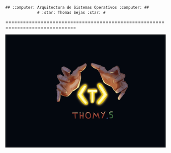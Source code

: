    ## :computer: Arquitectura de Sistemas Operativos :computer: ##
                  # :star: Thomas Sejas :star: #
==============================================================================

<img src="./logo.png" />

